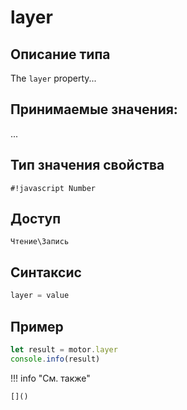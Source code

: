 # layer

## Описание типа
The `layer` property...

## Принимаемые значения:
...

## Тип значения свойства
`#!javascript Number`

## Доступ
`Чтение\Запись`

## Синтаксис
```javascript
layer = value
```

## Пример
```javascript linenums="1"
let result = motor.layer
console.info(result)
```

!!! info "См. также"

    []()

